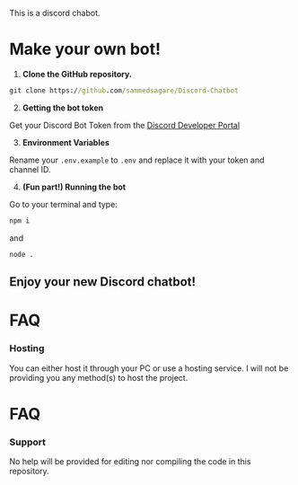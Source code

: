 This is a discord chabot.

# Make your own bot!

1. **Clone the GitHub repository.**
```cmd
git clone https://github.com/sammedsagare/Discord-Chatbot
```
2. **Getting the bot token**

Get your Discord Bot Token from the [Discord Developer Portal](https://discord.com/developers/applications)

3. **Environment Variables**

Rename your `.env.example` to `.env` and replace it with your token and channel ID.


4. **(Fun part!) Running the bot**

Go to your terminal and type:

```cmd
npm i
```
and 
```
node .
```

## Enjoy your new Discord chatbot!

# FAQ

### Hosting
You can either host it through your PC or use a hosting service. I will not be providing you any method(s) to host the project.

# FAQ 

### Support

No help will be provided for editing nor compiling the code in this repository.